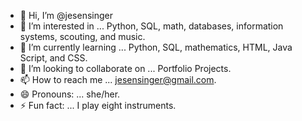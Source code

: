 - 👋 Hi, I’m @jesensinger
- 👀 I’m interested in ... Python, SQL, math, databases, information systems, scouting, and music.
- 🌱 I’m currently learning ... Python, SQL, mathematics, HTML, Java Script, and CSS.
- 💞️ I’m looking to collaborate on ... Portfolio Projects.
- 📫 How to reach me ... jesensinger@gmail.com.
- 😄 Pronouns: ... she/her.
- ⚡ Fun fact: ... I play eight instruments.

<!---
jesensinger/jesensinger is a ✨ special ✨ repository because its `README.md` (this file) appears on your GitHub profile.
You can click the Preview link to take a look at your changes.
--->
